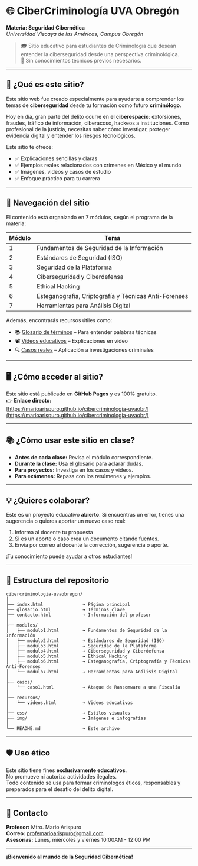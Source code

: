 # 🌐 CiberCriminología UVA Obregón  
**Materia: Seguridad Cibernética**  
*Universidad Vizcaya de las Américas, Campus Obregón*

> 🎓 Sitio educativo para estudiantes de Criminología que desean entender la ciberseguridad desde una perspectiva criminológica.  
> 🔐 Sin conocimientos técnicos previos necesarios.

---

## 🚀 ¿Qué es este sitio?

Este sitio web fue creado especialmente para ayudarte a comprender los temas de **ciberseguridad** desde tu formación como futuro **criminólogo**.  

Hoy en día, gran parte del delito ocurre en el **ciberespacio**: extorsiones, fraudes, tráfico de información, ciberacoso, hackeos a instituciones. Como profesional de la justicia, necesitas saber cómo investigar, proteger evidencia digital y entender los riesgos tecnológicos.

Este sitio te ofrece:
- ✅ Explicaciones sencillas y claras
- ✅ Ejemplos reales relacionados con crímenes en México y el mundo
- ✅ Imágenes, videos y casos de estudio
- ✅ Enfoque práctico para tu carrera

---

## 🧭 Navegación del sitio

El contenido está organizado en 7 módulos, según el programa de la materia:

| Módulo | Tema |
|-------|------|
| 1 | Fundamentos de Seguridad de la Información |
| 2 | Estándares de Seguridad (ISO) |
| 3 | Seguridad de la Plataforma |
| 4 | Ciberseguridad y Ciberdefensa |
| 5 | Ethical Hacking |
| 6 | Esteganografía, Criptografía y Técnicas Anti-Forenses |
| 7 | Herramientas para Análisis Digital |

Además, encontrarás recursos útiles como:
- 📚 [Glosario de términos](glosario.html) – Para entender palabras técnicas
- 📽️ [Videos educativos](recursos/videos.html) – Explicaciones en video
- 🔍 [Casos reales](casos/caso1.html) – Aplicación a investigaciones criminales

---

## 🖥️ ¿Cómo acceder al sitio?

Este sitio está publicado en **GitHub Pages** y es 100% gratuito.  
👉 **Enlace directo:**  
[https://marioarispuro.github.io/cibercriminologia-uvaobr/](https://marioarispuro.github.io/cibercriminologia-uvaobr/)


---

## 📚 ¿Cómo usar este sitio en clase?

- **Antes de cada clase:** Revisa el módulo correspondiente.
- **Durante la clase:** Usa el glosario para aclarar dudas.
- **Para proyectos:** Investiga en los casos y videos.
- **Para exámenes:** Repasa con los resúmenes y ejemplos.

---

## 💡 ¿Quieres colaborar?

Este es un proyecto educativo **abierto**. Si encuentras un error, tienes una sugerencia o quieres aportar un nuevo caso real:
1. Informa al docente tu propuesta
2. Si es un aporte o caso crea un documento citando fuentes.
3. Envía por correo al docente la corrección, sugerencia o aporte.

¡Tu conocimiento puede ayudar a otros estudiantes!

---

## 📂 Estructura del repositorio

```
cibercriminologia-uvaobregon/
│
├── index.html               → Página principal
├── glosario.html            → Términos clave
├── contacto.html            → Información del profesor
│
├── modulos/
│   ├── modulo1.html         → Fundamentos de Seguridad de la Información
│   ├── modulo2.html         → Estándares de Seguridad (ISO)
│   ├── modulo3.html         → Seguridad de la Plataforma
│   ├── modulo4.html         → Ciberseguridad y Ciberdefensa
│   ├── modulo5.html         → Ethical Hacking
│   ├── modulo6.html         → Esteganografía, Criptografía y Técnicas Anti-Forenses
│   └── modulo7.html         → Herramientas para Análisis Digital
│
├── casos/
│   └── caso1.html           → Ataque de Ransomware a una Fiscalía
│
├── recursos/
│   └── videos.html          → Videos educativos
│
├── css/                     → Estilos visuales
├── img/                     → Imágenes e infografías
│
└── README.md                → Este archivo
```

---

## 🛡️ Uso ético

Este sitio tiene fines **exclusivamente educativos**.  
No promueve ni autoriza actividades ilegales.  
Todo contenido se usa para formar criminólogos éticos, responsables y preparados para el desafío del delito digital.

---

## 📧 Contacto

**Profesor:** Mtro. Mario Arispuro  
**Correo:** profemarioarispuro@gmail.com  
**Asesorías:** Lunes, miércoles y viernes 10:00AM - 12:00 PM  

---


**¡Bienvenido al mundo de la Seguridad Cibernética!**

